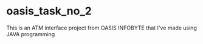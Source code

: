 # oasis_task_no_2
This is an ATM interface project from OASIS INFOBYTE that I've made using JAVA programming
